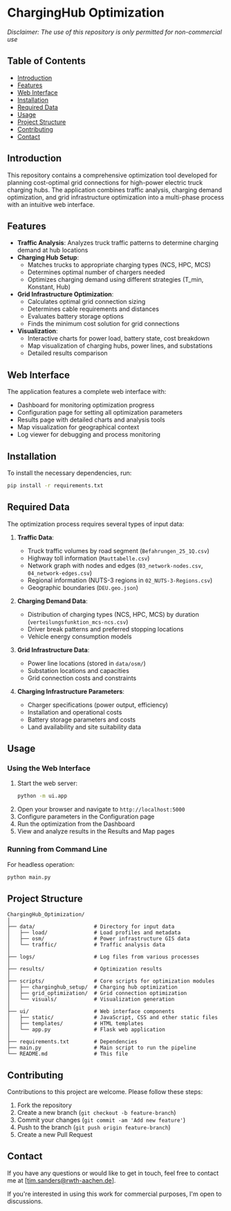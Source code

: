 # ChargingHub Optimization

*Disclaimer: The use of this repository is only permitted for non-commercial use*

## Table of Contents
- [Introduction](#introduction)
- [Features](#features)
- [Web Interface](#web-interface)
- [Installation](#installation)
- [Required Data](#required-data)
- [Usage](#usage)
- [Project Structure](#project-structure)
- [Contributing](#contributing)
- [Contact](#contact)

## Introduction
This repository contains a comprehensive optimization tool developed for planning cost-optimal grid connections for high-power electric truck charging hubs. The application combines traffic analysis, charging demand optimization, and grid infrastructure optimization into a multi-phase process with an intuitive web interface.

## Features
- **Traffic Analysis**: Analyzes truck traffic patterns to determine charging demand at hub locations
- **Charging Hub Setup**: 
  - Matches trucks to appropriate charging types (NCS, HPC, MCS)
  - Determines optimal number of chargers needed
  - Optimizes charging demand using different strategies (T_min, Konstant, Hub)
- **Grid Infrastructure Optimization**:
  - Calculates optimal grid connection sizing
  - Determines cable requirements and distances
  - Evaluates battery storage options
  - Finds the minimum cost solution for grid connections
- **Visualization**:
  - Interactive charts for power load, battery state, cost breakdown
  - Map visualization of charging hubs, power lines, and substations
  - Detailed results comparison

## Web Interface
The application features a complete web interface with:
- Dashboard for monitoring optimization progress
- Configuration page for setting all optimization parameters
- Results page with detailed charts and analysis tools
- Map visualization for geographical context
- Log viewer for debugging and process monitoring

## Installation
To install the necessary dependencies, run:

```bash
pip install -r requirements.txt
```

## Required Data
The optimization process requires several types of input data:

1. **Traffic Data**:
   - Truck traffic volumes by road segment (`Befahrungen_25_1Q.csv`)
   - Highway toll information (`Mauttabelle.csv`)
   - Network graph with nodes and edges (`03_network-nodes.csv`, `04_network-edges.csv`)
   - Regional information (NUTS-3 regions in `02_NUTS-3-Regions.csv`)
   - Geographic boundaries (`DEU.geo.json`)

2. **Charging Demand Data**:
   - Distribution of charging types (NCS, HPC, MCS) by duration (`verteilungsfunktion_mcs-ncs.csv`)
   - Driver break patterns and preferred stopping locations
   - Vehicle energy consumption models

3. **Grid Infrastructure Data**:
   - Power line locations (stored in `data/osm/`)
   - Substation locations and capacities
   - Grid connection costs and constraints

4. **Charging Infrastructure Parameters**:
   - Charger specifications (power output, efficiency)
   - Installation and operational costs
   - Battery storage parameters and costs
   - Land availability and site suitability data


## Usage
### Using the Web Interface
1. Start the web server:
   ```bash
   python -m ui.app
   ```
2. Open your browser and navigate to `http://localhost:5000`
3. Configure parameters in the Configuration page
4. Run the optimization from the Dashboard
5. View and analyze results in the Results and Map pages

### Running from Command Line
For headless operation:
```bash
python main.py
```

## Project Structure
```
ChargingHub_Optimization/
│
├── data/                   # Directory for input data
│   ├── load/               # Load profiles and metadata
│   ├── osm/                # Power infrastructure GIS data
│   └── traffic/            # Traffic analysis data
│
├── logs/                   # Log files from various processes
│
├── results/                # Optimization results
│
├── scripts/                # Core scripts for optimization modules
│   ├── charginghub_setup/  # Charging hub optimization
│   ├── grid_optimization/  # Grid connection optimization
│   └── visuals/            # Visualization generation
│
├── ui/                     # Web interface components
│   ├── static/             # JavaScript, CSS and other static files
│   ├── templates/          # HTML templates
│   └── app.py              # Flask web application
│
├── requirements.txt        # Dependencies
├── main.py                 # Main script to run the pipeline
└── README.md               # This file
```

## Contributing
Contributions to this project are welcome. Please follow these steps:

1. Fork the repository
2. Create a new branch (`git checkout -b feature-branch`)
3. Commit your changes (`git commit -am 'Add new feature'`)
4. Push to the branch (`git push origin feature-branch`)
5. Create a new Pull Request

## Contact
If you have any questions or would like to get in touch, feel free to contact me at [tim.sanders@rwth-aachen.de].

If you're interested in using this work for commercial purposes, I'm open to discussions.